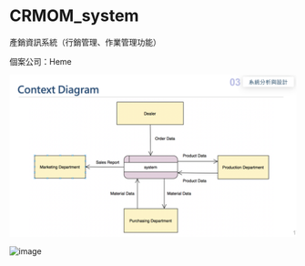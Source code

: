 # CRMOM_system

產銷資訊系統（行銷管理、作業管理功能）

個案公司：Heme

![image](https://github.com/iamjudy/CRMOM_system/blob/main/templates/CD.png)

![image](https://github.com/iamjudy/CRMOM_system/blob/main/templates/.png)

